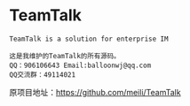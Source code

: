 # TeamTalk
	TeamTalk is a solution for enterprise IM
	
	这是我维护的TeamTalk的所有源码。
	QQ：906106643 Email:balloonwj@qq.com
	QQ交流群：49114021
		
原项目地址：https://github.com/meili/TeamTalk
